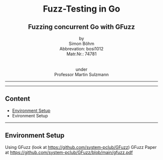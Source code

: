 <h1 style="text-align:center;">Fuzz-Testing in Go</h1>
<h2 style="text-align:center;">Fuzzing concurrent Go with GFuzz</h1>

<p style="text-align:center;">
by<br>
Simon Böhm<br>
Abbrevation: bosi1012<br>
Matr.Nr.: 74781<br>
<br><br>
under<br>
Professor Martin Sulzmann<br>
</p>

---

---

## Content

- [Environment Setup](#environment-setup)
- Evironment Setup

---

## Environment Setup

Using GFuzz (look at https://github.com/system-pclub/GFuzz)
GFuzz Paper at https://github.com/system-pclub/GFuzz/blob/main/gfuzz.pdf
